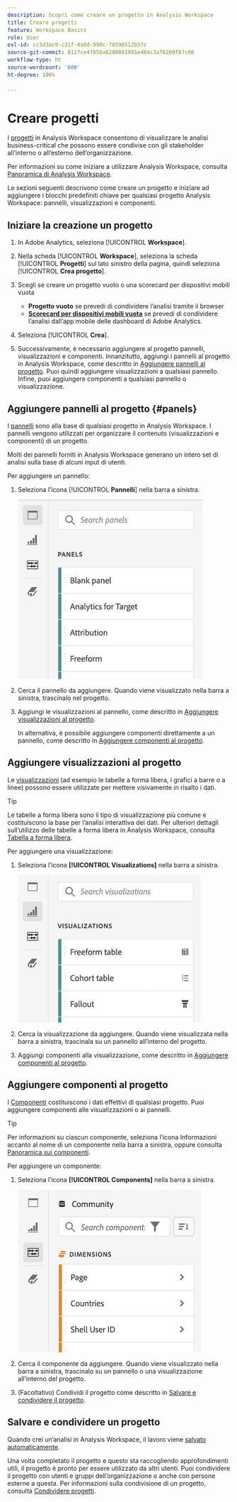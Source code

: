 ```yaml
---
description: Scopri come creare un progetto in Analysis Workspace
title: Creare progetti
feature: Workspace Basics
role: User
exl-id: cc3d3ac9-c31f-4a8d-999c-78590512b57c
source-git-commit: 811fce4f056a6280081901e484c3af8209f87c06
workflow-type: ht
source-wordcount: '600'
ht-degree: 100%

---
```


# Creare progetti

I [progetti](/help/analysis-workspace/build-workspace-project/freeform-overview.md) in Analysis Workspace consentono di visualizzare le analisi business-critical che possono essere condivise con gli stakeholder all’interno o all’esterno dell’organizzazione.

Per informazioni su come iniziare a utilizzare Analysis Workspace, consulta [Panoramica di Analysis Workspace](/help/analysis-workspace/home.md).

Le sezioni seguenti descrivono come creare un progetto e iniziare ad aggiungere i blocchi predefiniti chiave per qualsiasi progetto Analysis Workspace: pannelli, visualizzazioni e componenti.

## Iniziare la creazione un progetto

1. In Adobe Analytics, seleziona [!UICONTROL **Workspace**].

1. Nella scheda [!UICONTROL **Workspace**], seleziona la scheda [!UICONTROL **Progetti**] sul lato sinistro della pagina, quindi seleziona [!UICONTROL **Crea progetto**].

1. Scegli se creare un progetto vuoto o una scorecard per dispositivi mobili vuota

   * **Progetto vuoto** se prevedi di condividere l’analisi tramite il browser
   * [**Scorecard per dispositivi mobili vuota**](/help/mobile-app/curator.md) se prevedi di condividere l’analisi dall’app mobile delle dashboard di Adobe Analytics.

1. Seleziona [!UICONTROL **Crea**].

1. Successivamente, è necessario aggiungere al progetto pannelli, visualizzazioni e componenti. Innanzitutto, aggiungi i pannelli al progetto in Analysis Workspace, come descritto in [Aggiungere pannelli al progetto](#add-panels-to-the-project). Puoi quindi aggiungere visualizzazioni a qualsiasi pannello. Infine, puoi aggiungere componenti a qualsiasi pannello o visualizzazione.

## Aggiungere pannelli al progetto {#panels}

I [pannelli](/help/analysis-workspace/c-panels/panels.md) sono alla base di qualsiasi progetto in Analysis Workspace. I pannelli vengono utilizzati per organizzare il contenuto (visualizzazioni e componenti) di un progetto.

Molti dei pannelli forniti in Analysis Workspace generano un intero set di analisi sulla base di alcuni input di utenti.

Per aggiungere un pannello:

1. Seleziona l’icona [!UICONTROL **Pannelli**] nella barra a sinistra.

   ![Icona Seleziona pannelli ed elenco dei pannelli disponibili.](assets/build-panels.png)

1. Cerca il pannello da aggiungere. Quando viene visualizzato nella barra a sinistra, trascinalo nel progetto.

1. Aggiungi le visualizzazioni al pannello, come descritto in [Aggiungere visualizzazioni al progetto](#add-visualizations-to-the-project).

   In alternativa, è possibile aggiungere componenti direttamente a un pannello, come descritto in [Aggiungere componenti al progetto](#add-components-to-the-project).

## Aggiungere visualizzazioni al progetto

Le [visualizzazioni](/help/analysis-workspace/visualizations/freeform-analysis-visualizations.md) (ad esempio le tabelle a forma libera, i grafici a barre o a linee) possono essere utilizzate per mettere visivamente in risalto i dati.

>[!TIP]
>
>Le tabelle a forma libera sono il tipo di visualizzazione più comune e costituiscono la base per l’analisi interattiva dei dati. Per ulteriori dettagli sull’utilizzo delle tabelle a forma libera in Analysis Workspace, consulta [Tabella a forma libera](/help/analysis-workspace/visualizations/freeform-table/freeform-table.md).

Per aggiungere una visualizzazione:

1. Seleziona l’icona **[!UICONTROL Visualizations]** nella barra a sinistra.

   ![Icona Visualizzazioni selezionata ed elenco delle visualizzazioni disponibili.](assets/build-visualizations.png)

1. Cerca la visualizzazione da aggiungere. Quando viene visualizzata nella barra a sinistra, trascinala su un pannello all’interno del progetto.

1. Aggiungi componenti alla visualizzazione, come descritto in [Aggiungere componenti al progetto](#add-components-to-the-project).

## Aggiungere componenti al progetto

I [Componenti](/help/components/overview.md) costituiscono i dati effettivi di qualsiasi progetto. Puoi aggiungere componenti alle visualizzazioni o ai pannelli.

>[!TIP]
>
>Per informazioni su ciascun componente, seleziona l’icona Informazioni accanto al nome di un componente nella barra a sinistra, oppure consulta [Panoramica sui componenti](/help/components/overview.md).

Per aggiungere un componente:

1. Seleziona l’icona **[!UICONTROL Components]** nella barra a sinistra.

   ![Icona Componenti selezionata ed elenco delle dimensioni disponibili.](assets/build-components.png)

1. Cerca il componente da aggiungere. Quando viene visualizzato nella barra a sinistra, trascinalo su un pannello o una visualizzazione all’interno del progetto.

1. (Facoltativo) Condividi il progetto come descritto in [Salvare e condividere il progetto](#save-and-share-the-project).

## Salvare e condividere un progetto

Quando crei un’analisi in Analysis Workspace, il lavoro viene [salvato automaticamente](/help/analysis-workspace/build-workspace-project/save-projects.md).

Una volta completato il progetto e questo sta raccogliendo approfondimenti utili, il progetto è pronto per essere utilizzato da altri utenti. Puoi condividere il progetto con utenti e gruppi dell’organizzazione o anche con persone esterne a questa. Per informazioni sulla condivisione di un progetto, consulta [Condividere progetti](/help/analysis-workspace/curate-share/share-projects.md).
